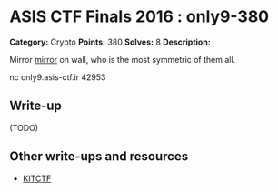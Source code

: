 # ASIS CTF Finals 2016 : only9-380

**Category:** Crypto
**Points:** 380
**Solves:** 8
**Description:**

Mirror [mirror](Only9.txz) on wall, who is the most symmetric of them all.

nc only9.asis-ctf.ir 42953

## Write-up

(TODO)

## Other write-ups and resources

* [KITCTF](https://github.com/kitctf/writeups/tree/master/asis-finals-2016/only9)
